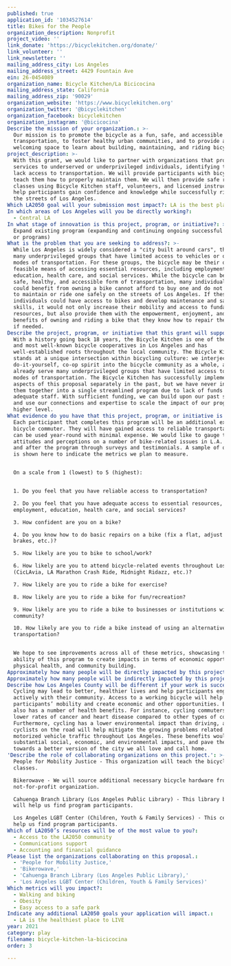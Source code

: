 ```yaml
---
published: true
application_id: '1034527614'
title: Bikes for the People
organization_description: Nonprofit
project_video: ''
link_donate: 'https://bicyclekitchen.org/donate/'
link_volunteer: ''
link_newsletter: ''
mailing_address_city: Los Angeles
mailing_address_street: 4429 Fountain Ave
ein: 26-0454089
organization_name: Bicycle Kitchen/La Bicicocina
mailing_address_state: California
mailing_address_zip: '90029'
organization_website: 'https://www.bicyclekitchen.org'
organization_twitter: '@bicyclekitchen'
organization_facebook: bicyclekitchen
organization_instagram: '@bicicocina'
Describe the mission of your organization.: >-
  Our mission is to promote the bicycle as a fun, safe, and accessible form of
  transportation, to foster healthy urban communities, and to provide a
  welcoming space to learn about building, maintaining, and riding bicycles.
project_description: >-
  With this grant, we would like to partner with organizations that provide
  services to underserved or underprivileged individuals, identifying those who
  lack access to transportation. We will provide participants with bicycles and
  teach them how to properly maintain them. We will then provide safe riding
  classes using Bicycle Kitchen staff, volunteers, and licensed instructors to
  help participants gain confidence and knowledge while successfully riding on
  the streets of Los Angeles.
Which LA2050 goal will your submission most impact?: LA is the best place to PLAY
In which areas of Los Angeles will you be directly working?:
  - Central LA
In what stage of innovation is this project, program, or initiative?: >-
  Expand existing program (expanding and continuing ongoing successful projects
  or programs)
What is the problem that you are seeking to address?: >-
  While Los Angeles is widely considered a "city built around cars", there are
  many underprivileged groups that have limited access to vehicles or other
  modes of transportation. For these groups, the bicycle may be their only
  feasible means of accessing essential resources, including employment,
  education, health care, and social services. While the bicycle can be a fun,
  safe, healthy, and accessible form of transportation, many individuals who
  could benefit from owning a bike cannot afford to buy one and do not know how
  to maintain or ride one safely on the streets of Los Angeles. If these
  individuals could have access to bikes and develop maintenance and safe riding
  skills, it would not only increase their mobility and access to fundamental
  resources, but also provide them with the empowerment, enjoyment, and health
  benefits of owning and riding a bike that they know how to repair themselves
  if needed.
Describe the project, program, or initiative that this grant will support to address the problem identified.: >-
  With a history going back 18 years, the Bicycle Kitchen is one of the oldest
  and most well-known bicycle cooperatives in Los Angeles and has
  well-established roots throughout the local community. The Bicycle Kitchen
  stands at a unique intersection within bicycling culture: we interject our
  do-it-yourself, co-op spirit into the bicycle community as a whole, and we
  already serve many underprivileged groups that have limited access to other
  modes of transportation. The Bicycle Kitchen has successfully implemented
  aspects of this proposal separately in the past, but we have never integrated
  them together into a single streamlined program due to lack of funds and
  adequate staff. With sufficient funding, we can build upon our past successes
  and use our connections and expertise to scale the impact of our programs to a
  higher level.
What evidence do you have that this project, program, or initiative is or will be successful, and how will you define and measure success?: >-
  Each participant that completes this program will be an additional experienced
  bicycle commuter. They will have gained access to reliable transportation that
  can be used year-round with minimal expense. We would like to gauge their
  attitudes and perceptions on a number of bike-related issues in L.A. before
  and after the program through surveys and testimonials. A sample of our survey
  is shown here to indicate the metrics we plan to measure.


  On a scale from 1 (lowest) to 5 (highest): 


  1. Do you feel that you have reliable access to transportation?

  2. Do you feel that you have adequate access to essential resources, including
  employment, education, health care, and social services?

  3. How confident are you on a bike?

  4. Do you know how to do basic repairs on a bike (fix a flat, adjust your
  brakes, etc.)?

  5. How likely are you to bike to school/work?

  6. How likely are you to attend bicycle-related events throughout Los Angeles
  (CicLAvia, LA Marathon Crash Ride, Midnight Ridazz, etc.)?

  7. How likely are you to ride a bike for exercise?

  8. How likely are you to ride a bike for fun/recreation?

  9. How likely are you to ride a bike to businesses or institutions within your
  community?

  10. How likely are you to ride a bike instead of using an alternative mode of
  transportation?


  We hope to see improvements across all of these metrics, showcasing the
  ability of this program to create impacts in terms of economic opportunity,
  physical health, and community building.
Approximately how many people will be directly impacted by this project, program, or initiative?: '165'
Approximately how many people will be indirectly impacted by this project, program, or initiative?: '1650'
Describe how Los Angeles County will be different if your work is successful.: >-
  Cycling may lead to better, healthier lives and help participants engage more
  actively with their community. Access to a working bicycle will help expand
  participants’ mobility and create economic and other opportunities. Bicycling
  also has a number of health benefits. For instance, cycling commuters have
  lower rates of cancer and heart disease compared to other types of commuters.
  Furthermore, cycling has a lower environmental impact than driving, and more
  cyclists on the road will help mitigate the growing problems related to
  motorized vehicle traffic throughout Los Angeles. These benefits would have
  substantial social, economic, and environmental impacts, and pave the way
  towards a better version of the city we all love and call home.
'Describe the role of collaborating organizations on this project.': >-
  People for Mobility Justice - This organization will teach the bicycle safety
  classes.

  Bikerowave - We will source additional necessary bicycle hardware from this
  not-for-profit organization.

  Cahuenga Branch Library (Los Angeles Public Library) - This library branch
  will help us find program participants.

  Los Angeles LGBT Center (Children, Youth & Family Services) - This center will
  help us find program participants.
Which of LA2050’s resources will be of the most value to you?:
  - Access to the LA2050 community
  - Communications support
  - Accounting and financial guidance
Please list the organizations collaborating on this proposal.:
  - 'People for Mobility Justice,'
  - 'Bikerowave,'
  - 'Cahuenga Branch Library (Los Angeles Public Library),'
  - 'Los Angeles LGBT Center (Children, Youth & Family Services)'
Which metrics will you impact?:
  - Walking and biking
  - Obesity
  - Easy access to a safe park
Indicate any additional LA2050 goals your application will impact.:
  - LA is the healthiest place to LIVE
year: 2021
category: play
filename: bicycle-kitchen-la-bicicocina
order: 3

---
```

